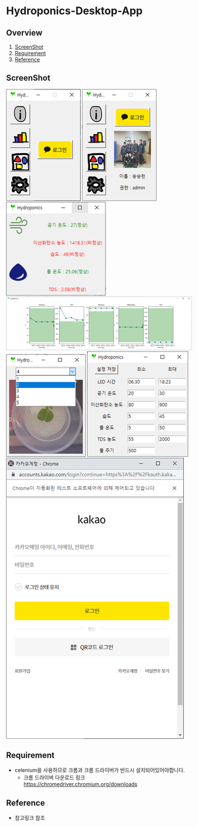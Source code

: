 # Hydroponics-Desktop-App

## Overview
1. [ScreenShot](#ScreenShot)
2. [Requirement](#Requirement)
3. [Reference](#Reference) 
## ScreenShot


<img src="screenshots/before_login.png" alt="로그인 전"></img>
<img src="screenshots/after_login.png" alt="로그인 후"></img> 
<img src="screenshots/info.png" alt="개요 창"></img>
<img src="screenshots/graph.png" alt="그래프 창"></img>
<img src="screenshots/gallery.png" alt="이미지 창"></img>
<img src="screenshots/setting.png" alt="설정 창"></img>
<img src="screenshots/kakao_login.png" alt="셀레니움 로그인 창"></img>

  

## Requirement

- celenium을 사용하므로 크롬과 크롬 드라이버가 반드시 설치되어있어야합니다.
  - 크롬 드라이버 다운로드 링크 https://chromedriver.chromium.org/downloads



## Reference

- 참고링크 참조
